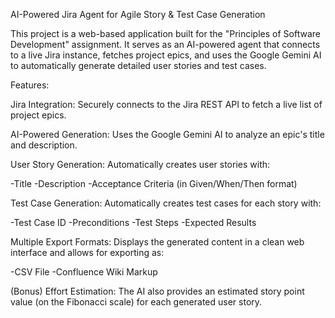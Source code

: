 AI-Powered Jira Agent for Agile Story & Test Case Generation

This project is a web-based application built for the "Principles of Software Development" assignment. It serves as an AI-powered agent that connects to a live Jira instance, fetches project epics, and uses the Google Gemini AI to automatically generate detailed user stories and test cases.

Features:

Jira Integration: Securely connects to the Jira REST API to fetch a live list of project epics.

AI-Powered Generation: Uses the Google Gemini AI to analyze an epic's title and description.

User Story Generation: Automatically creates user stories with:

-Title
-Description
-Acceptance Criteria (in Given/When/Then format)

Test Case Generation: Automatically creates test cases for each story with:

-Test Case ID
-Preconditions
-Test Steps
-Expected Results

Multiple Export Formats: Displays the generated content in a clean web interface and allows for exporting as:

-CSV File
-Confluence Wiki Markup

(Bonus) Effort Estimation: The AI also provides an estimated story point value (on the Fibonacci scale) for each generated user story.
